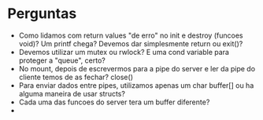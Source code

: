 # Perguntas

 - Como lidamos com return values "de erro" no init e destroy (funcoes void)? Um printf chega? Devemos dar simplesmente return ou exit()?
 - Devemos utilizar um mutex ou rwlock? E uma cond variable para proteger a "queue", certo?
 - No mount, depois de escrevermos para a pipe do server e ler da pipe do cliente temos de as fechar? close()
 - Para enviar dados entre pipes, utilizamos apenas um char buffer[] ou ha alguma maneira de usar structs?
 - Cada uma das funcoes do server tera um buffer diferente?
 - 
